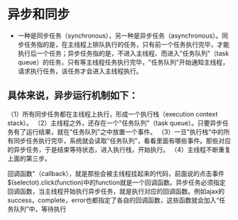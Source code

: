 # 异步和同步
* 一种是同步任务（synchronous），另一种是异步任务（asynchronous）。同步任务指的是，在主线程上排队执行的任务，只有前一个任务执行完毕，才能执行后一个任务；异步任务指的是，不进入主线程、而进入"任务队列"（task queue）的任务，只有等主线程任务执行完毕，"任务队列"开始通知主线程，请求执行任务，该任务才会进入主线程执行。

## 具体来说，异步运行机制如下：

（1）所有同步任务都在主线程上执行，形成一个执行栈（execution context stack）。
（2）主线程之外，还存在一个"任务队列"（task queue）。只要异步任务有了运行结果，就在"任务队列"之中放置一个事件。
（3）一旦"执行栈"中的所有同步任务执行完毕，系统就会读取"任务队列"，看看里面有哪些事件。那些对应的异步任务，于是结束等待状态，进入执行栈，开始执行。
（4）主线程不断重复上面的第三步。

回调函数"（callback），就是那些会被主线程挂起来的代码，前面说的点击事件$(selectot).click(function)中的function就是一个回调函数。异步任务必须指定回调函数，当主线程开始执行异步任务，就是执行对应的回调函数。例如ajax的success，complete，error也都指定了各自的回调函数，这些函数就会加入“任务队列”中，等待执行
